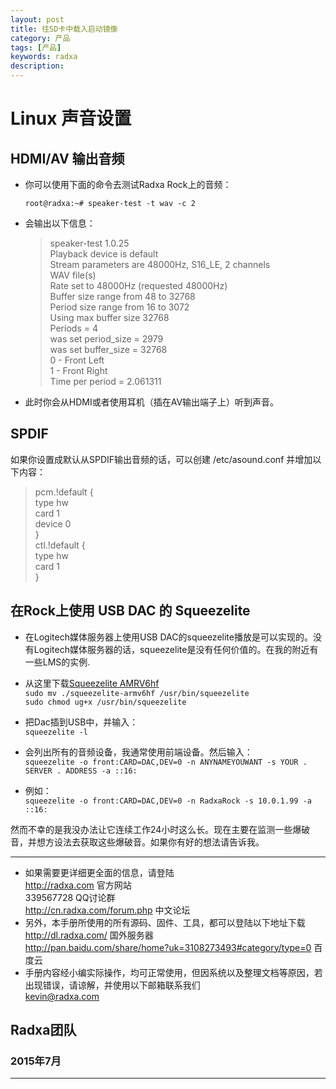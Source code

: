 ```yaml
---
layout: post
title: 往SD卡中载入启动镜像
category: 产品
tags: [产品]
keywords: radxa
description: 
---
```


# Linux 声音设置  

## HDMI/AV 输出音频  

* 你可以使用下面的命令去测试Radxa Rock上的音频：  

	`root@radxa:~# speaker-test -t wav -c 2`  

* 会输出以下信息：  

	> speaker-test 1.0.25  
	> Playback device is default  
	> Stream parameters are 48000Hz, S16_LE, 2 channels  
	> WAV file(s)  
	> Rate set to 48000Hz (requested 48000Hz)  
	> Buffer size range from 48 to 32768  
	> Period size range from 16 to 3072  
	> Using max buffer size 32768  
	> Periods = 4  
	> was set period_size = 2979  
	> was set buffer_size = 32768  
	> 0 - Front Left  
	> 1 - Front Right  
	> Time per period = 2.061311  

* 此时你会从HDMI或者使用耳机（插在AV输出端子上）听到声音。  

## SPDIF  

如果你设置成默认从SPDIF输出音频的话，可以创建 /etc/asound.conf 并增加以下内容：  

  > pcm.!default {  
  >      type hw  
  >      card 1  
  >      device 0  
  > }  
  > ctl.!default {  
  >      type hw  
  >      card 1  
  >  }  

## 在Rock上使用 USB DAC 的 Squeezelite  

* 在Logitech媒体服务器上使用USB DAC的squeezelite播放是可以实现的。没有Logitech媒体服务器的话，squeezelite是没有任何价值的。在我的附近有一些LMS的实例.  

* 从这里下载[Squeezelite AMRV6hf](https://code.google.com/p/squeezelite/downloads/detail?name=squeezelite-armv6hf&can=2&q=)  
   `sudo mv ./squeezelite-armv6hf /usr/bin/squeezelite`  
   `sudo chmod ug+x /usr/bin/squeezelite`  

* 把Dac插到USB中，并输入：  
   `squeezelite -l`  

* 会列出所有的音频设备，我通常使用前端设备。然后输入：  
   `squeezelite -o front:CARD=DAC,DEV=0 -n ANYNAMEYOUWANT -s YOUR . SERVER . ADDRESS -a ::16:`  

* 例如：  
   `squeezelite -o front:CARD=DAC,DEV=0 -n RadxaRock -s 10.0.1.99 -a ::16:`  

然而不幸的是我没办法让它连续工作24小时这么长。现在主要在监测一些爆破音，并想方设法去获取这些爆破音。如果你有好的想法请告诉我。


--------------------------------------------------------------------
* 如果需要更详细更全面的信息，请登陆  
	http://radxa.com  						官方网站  
	339567728         						QQ讨论群  
	http://cn.radxa.com/forum.php					中文论坛  
* 另外，本手册所使用的所有源码、固件、工具，都可以登陆以下地址下载  
	http://dl.radxa.com/                             	      国外服务器  
	http://pan.baidu.com/share/home?uk=3108273493#category/type=0    百度云  
* 手册内容经小编实际操作，均可正常使用，但因系统以及整理文档等原因，若出现错误，请谅解，并使用以下邮箱联系我们  
	kevin@radxa.com  

## Radxa团队  

### 2015年7月  
--------------------------------------------------------------------
